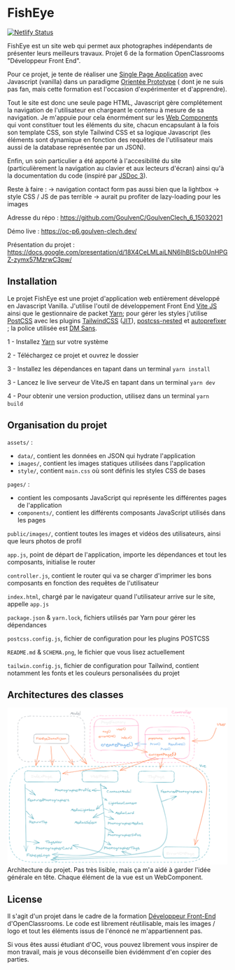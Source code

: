 # FishEye

[![Netlify Status](https://api.netlify.com/api/v1/badges/533f9fcd-4876-4b48-a98c-ecf4ece58ee0/deploy-status)](https://app.netlify.com/sites/goulvenclech-6-15032021/deploys)

FishEye est un site web qui permet aux photographes indépendants de présenter leurs meilleurs travaux. Projet 6 de la formation OpenClassrooms "Développeur Front End".

Pour ce projet, je tente de réaliser une [Single Page Application](https://en.wikipedia.org/wiki/Single-page_application) avec Javascript (vanilla) dans un paradigme [Orientée Prototype](https://en.wikipedia.org/wiki/Prototype-based_programming) ( dont je ne suis pas fan, mais cette formation est l'occasion d'expérimenter et d'apprendre).

Tout le site est donc une seule page HTML, Javascript gère complétement la navigation de l'utilisateur en chargeant le contenu à mesure de sa navigation. Je m'appuie pour cela énormément sur les [Web Components](https://developer.mozilla.org/en-US/docs/Web/Web_Components) qui vont constituer tout les éléments du site, chacun encapsulant à la fois son template CSS, son style Tailwind CSS et sa logique Javascript (les éléments sont dynamique en fonction des requêtes de l'utilisateur mais aussi de la database représentée par un JSON).

Enfin, un soin particulier a été apporté à l'accesibilité du site (particulièrement la navigation au clavier et aux lecteurs d'écran) ainsi qu'à la documentation du code (inspiré par [JSDoc 3](https://jsdoc.app/)).

Reste à faire : 
-> navigation contact form pas aussi bien que la lightbox 
-> style CSS / JS de <medias-select> pas terrible 
-> aurait pu profiter de lazy-loading pour les images

Adresse du répo : https://github.com/GoulvenC/GoulvenClech_6_15032021

Démo live : https://oc-p6.goulven-clech.dev/

Présentation du projet : https://docs.google.com/presentation/d/18X4CeLMLaiLNN6lhBIScb0UnHPGZ-zymx57MzrwC3pw/

## Installation

Le projet FishEye est une projet d'application web entièrement développé en Javascript Vanilla. J'utilise l'outil de développement Front End [Vite JS](https://vitejs.dev/) ainsi que le gestionnaire de packet [Yarn](https://yarnpkg.com/); pour gérer les styles j'utilise [PostCSS](https://github.com/postcss/postcss) avec les plugins [TailwindCSS](https://tailwindcss.com/) ([JIT](https://tailwindcss.com/docs/just-in-time-mode)), [postcss-nested](https://github.com/postcss/postcss-nested) et [autoprefixer](https://github.com/postcss/autoprefixer) ; la police utilisée est [DM Sans](https://fonts.google.com/specimen/DM+Sans).

1 - Installez [Yarn](https://yarnpkg.com/) sur votre système

2 - Téléchargez ce projet et ouvrez le dossier

3 - Installez les dépendances en tapant dans un terminal `yarn install`

3 - Lancez le live serveur de ViteJS en tapant dans un terminal `yarn dev`

4 - Pour obtenir une version production, utilisez dans un terminal `yarn build`

## Organisation du projet

`assets/` :
* `data/`, contient les données en JSON qui hydrate l'application
* `images/`, contient les images statiques utilisées dans l'application
* `style/`, contient `main.css` où sont définis les styles CSS de bases

`pages/` :
* contient les composants JavaScript qui représente les différentes pages de l'application
* `components/`, contient les différents composants JavaScript utilisés dans les pages

`public/images/`, contient toutes les images et vidéos des utilisateurs, ainsi que leurs photos de profil

`app.js`, point de départ de l'application, importe les dépendances et tout les composants, initialise le router

`controller.js`, contient le router qui va se charger d'imprimer les bons composants en fonction des requêtes de l'utilisateur 

`index.html`, chargé par le navigateur quand l'utilisateur arrive sur le site, appelle `app.js`

`package.json` & `yarn.lock`, fichiers utilisés par Yarn pour gérer les dépendances

`postcss.config.js`, fichier de configuration pour les plugins POSTCSS

`README.md` & `SCHEMA.png`, le fichier que vous lisez actuellement

`tailwin.config.js`, fichier de configuration pour Tailwind, contient notamment les fonts et les couleurs personalisées du projet

## Architectures des classes
![](/SCHEMA.png)
Architecture du projet. Pas très lisible, mais ça m'a aidé à garder l'idée générale en tête.
Chaque élément de la vue est un WebComponent.

## License 

Il s'agit d'un projet dans le cadre de la formation [Développeur Front-End](https://openclassrooms.com/fr/paths/314-developpeur-front-end) d'OpenClassrooms. Le code est librement réutilisable, mais les images / logo et tout les éléments issus de l'énoncé ne m'appartiennent pas.

Si vous êtes aussi étudiant d'OC, vous pouvez librement vous inspirer de mon travail, mais je vous déconseille bien évidémment d'en copier des parties.